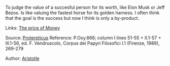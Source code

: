 To judge the value of a succesful person for its worth, like Elon Musk or Jeff Bezos. Is like valuing the fastest horse for its golden harness. I often think that the goal is the success but now I think is only a by-product. 

Links:
[The price of Money](the_price_of_money.md)

Source: [Proterpticus](http://www.protrepticus.info/protr2017x20.pdf)
Reference: P.Oxy.666; column I lines 51-55 + II.1-57 + III.1-56, ed. F. Vendruscolo, Corpus dei Papyri
Filosofici I.1 (Firenze, 1989), 269-279

Author: [Aristotle](../authors/aristotle.md)
